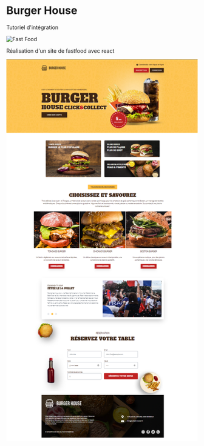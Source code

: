 # Burger House
Tutoriel d'intégration 

![Fast Food](https://img.shields.io/badge/Fast%20Food-burger%20house-yellow)

Réalisation d'un site de fastfood avec react

<div align="center">
<img src="https://github.com/JonathanCornic/burger-house/blob/main/burger-house-preview.png">
</div>

 
